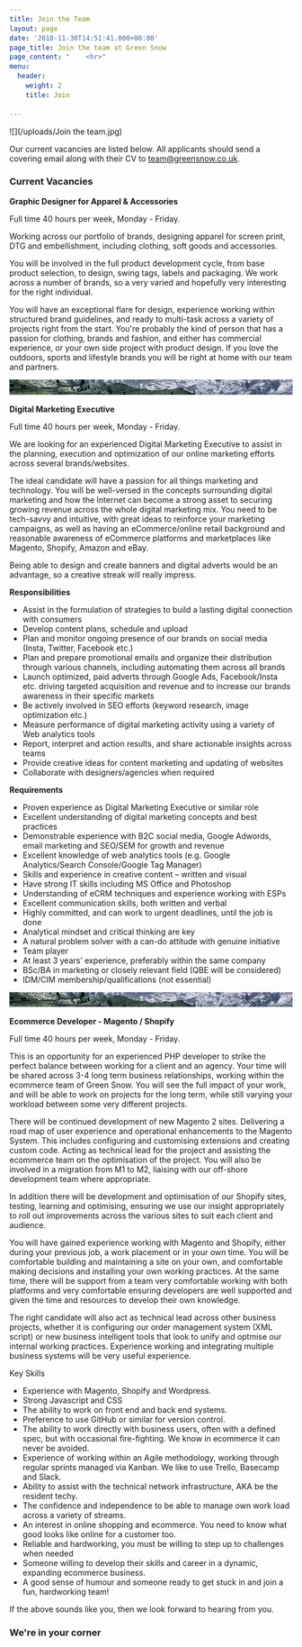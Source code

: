 ```yaml
---
title: Join the Team
layout: page
date: '2018-11-30T14:51:41.000+00:00'
page_title: Join the team at Green Snow
page_content: "    <hr>"
menu:
  header:
    weight: 2
    title: Join

---
```

![](/uploads/Join the team.jpg)

Our current vacancies are listed below.   All applicants should send a covering email along with their CV to team@greensnow.co.uk.

### Current Vacancies

**Graphic Designer for Apparel & Accessories**

Full time 40 hours per week, Monday - Friday.

Working across our portfolio of brands, designing apparel for screen print, DTG and  embellishment, including clothing, soft goods and accessories.

You will be involved in the full product development cycle, from base product selection, to design, swing tags, labels and packaging. We work across a number of brands, so a very varied and hopefully very interesting for the right individual.

You will have an exceptional flare for design, experience working within structured brand guidelines, and ready to multi-task across a variety of projects right from the start.  You're probably the kind of person that has a passion for clothing, brands and fashion, and either has commercial experience, or your own side project with product design. If you love the outdoors, sports and lifestyle brands you will be right at home with our team and partners.

![](/uploads/break.jpg)

**Digital Marketing Executive**

Full time 40 hours per week, Monday - Friday.

We are looking for an experienced Digital Marketing Executive to assist in the planning, execution and optimization of our online marketing efforts across several brands/websites.

The ideal candidate will have a passion for all things marketing and technology. You will be well-versed in the concepts surrounding digital marketing and how the Internet can become a strong asset to securing growing revenue across the whole digital marketing mix. You need to be tech-savvy and intuitive, with great ideas to reinforce your marketing campaigns, as well as having an eCommerce/online retail background and reasonable awareness of eCommerce platforms and marketplaces like Magento, Shopify, Amazon and eBay.

Being able to design and create banners and digital adverts would be an advantage, so a creative streak will really impress.

**Responsibilities**

* Assist in the formulation of strategies to build a lasting digital connection with consumers
* Develop content plans, schedule and upload
* Plan and monitor ongoing presence of our brands on social media (Insta, Twitter, Facebook etc.)
* Plan and prepare promotional emails and organize their distribution through various channels, including automating them across all brands
* Launch optimized, paid adverts through Google Ads, Facebook/Insta etc. driving targeted acquisition and revenue and to increase our brands awareness in their specific markets
* Be actively involved in SEO efforts (keyword research, image optimization etc.)
* Measure performance of digital marketing activity using a variety of Web analytics tools
* Report, interpret and action results, and share actionable insights across teams
* Provide creative ideas for content marketing and updating of websites
* Collaborate with designers/agencies when required

**Requirements**

* Proven experience as Digital Marketing Executive or similar role
* Excellent understanding of digital marketing concepts and best practices
* Demonstrable experience with B2C social media, Google Adwords, email marketing and SEO/SEM for growth and revenue
* Excellent knowledge of web analytics tools (e.g. Google Analytics/Search Console/Google Tag Manager)
* Skills and experience in creative content – written and visual
* Have strong IT skills including MS Office and Photoshop
* Understanding of eCRM techniques and experience working with ESPs
* Excellent communication skills, both written and verbal
* Highly committed, and can work to urgent deadlines, until the job is done
* Analytical mindset and critical thinking are key
* A natural problem solver with a can-do attitude with genuine initiative
* Team player
* At least 3 years’ experience, preferably within the same company
* BSc/BA in marketing or closely relevant field (QBE will be considered)
* IDM/CIM membership/qualifications (not essential)

![](/uploads/break.jpg)

**Ecommerce Developer - Magento / Shopify**

Full time 40 hours per week, Monday - Friday.

This is an opportunity for an experienced PHP developer to strike the perfect balance between working for a client and an agency. Your time will be shared across 3-4 long term business relationships, working within the ecommerce team of Green Snow. You will see the full impact of your work, and will be able to work on projects for the long term, while still varying your workload between some very different projects.

There will be continued development of new Magento 2 sites. Delivering a road map of user experience and operational enhancements to the Magento System. This includes configuring and customising extensions and creating custom code. Acting as technical lead for the project and assisting the ecommerce team on the optimisation of the project.    You will also be involved in a migration from M1 to M2, liaising with our off-shore development team where appropriate.

In addition there will be development and optimisation of our Shopify sites, testing, learning and optimising, ensuring we use our insight appropriately to roll out improvements across the various sites to suit each client and audience.

You will have gained experience working with Magento and Shopify, either during your previous job, a work placement or in your own time. You will be comfortable building and maintaining a site on your own, and comfortable making decisions and installing your own working practices. At the same time, there will be support from a team very comfortable working with both platforms and very comfortable ensuring developers are well supported and given the time and resources to develop their own knowledge.

The right candidate will also act as technical lead across other business projects, whether it is configuring our order management system (XML script) or new business intelligent tools that look to unify and optmise our internal working practices.   Experience working and integrating multiple business systems will be very useful experience.

Key Skills

* Experience with Magento, Shopify and Wordpress.
* Strong Javascript and CSS
* The ability to work on front end and back end systems.
* Preference to use GitHub or similar for version control.
* The ability to work directly with business users, often with a defined spec, but with occasional fire-fighting. We know in ecommerce it can never be avoided.
* Experience of working within an Agile methodology, working through regular sprints managed via Kanban. We like to use Trello, Basecamp and Slack.
* Ability to assist with the technical network infrastructure, AKA be the resident techy.
* The confidence and independence to be able to manage own work load across a variety of streams.
* An interest in online shopping and ecommerce. You need to know what good looks like online for a customer too.
* Reliable and hardworking, you must be willing to step up to challenges when needed
* Someone willing to develop their skills and career in a dynamic, expanding ecommerce business.
* A good sense of humour and someone ready to get stuck in and join a fun, hardworking team!

If the above sounds like you, then we look forward to hearing from you.

### We're in your corner